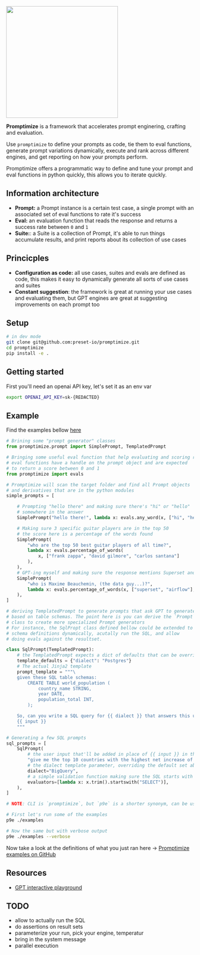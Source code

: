 <img src="https://user-images.githubusercontent.com/487433/229948453-36cbc2d1-e71f-4e87-9111-ab428bc96f4c.png" width=300/>

**Promptimize** is a framework that accelerates prompt enginering,
crafting and evaluation.

Use `promptimize` to define your prompts as code, tie them to eval functions,
generate prompt variations dynamically, execute and rank across different
engines, and get reporting on how your prompts perform.

Promptimize offers a programmatic way to define and tune your prompt and eval
functions in python quickly, this allows you to iterate quickly.

## Information architecture
* **Prompt:** a Prompt instance is a certain test case, a single prompt
  with an associated set of eval functions to rate it's success
* **Eval:** an evaluation function that reads the response and returns
  a success rate between `0` and `1`
* **Suite:**: a Suite is a collection of Prompt, it's able to run things
  accumulate results, and print reports about its collection of use cases

## Princicples
* **Configuration as code:** all use cases, suites and evals are defined as code,
  this makes it easy to dynamically generate all sorts of use cases and suites
* **Constant suggestion**: the framework is great at running your use cases
  and evaluating them, but GPT engines are great at suggesting improvements
  on each prompt too

## Setup
```bash
# in dev mode
git clone git@github.com:preset-io/promptimize.git
cd promptimize
pip install -e .
```

## Getting started

First you'll need an openai API key, let's set it as an env var
```bash
export OPENAI_API_KEY=sk-{REDACTED}
```

## Example

Find the examples bellow [here](https://github.com/preset-io/promptimize/blob/master/examples/readme_examples.py)

```python
# Brining some "prompt generator" classes
from promptimize.prompt import SimplePrompt, TemplatedPrompt

# Bringing some useful eval function that help evaluating and scoring responses
# eval functions have a handle on the prompt object and are expected
# to return a score between 0 and 1
from promptimize import evals

# Promptimize will scan the target folder and find all Prompt objects
# and derivatives that are in the python modules
simple_prompts = [

    # Prompting "hello there" and making sure there's "hi" or "hello"
    # somewhere in the answer
    SimplePrompt("hello there!", lambda x: evals.any_word(x, ["hi", "hello"])),

    # Making sure 3 specific guitar players are in the top 50
    # the score here is a percentage of the words found
    SimplePrompt(
        "who are the top 50 best guitar players of all time?",
        lambda x: evals.percentage_of_words(
            x, ["frank zappa", "david gilmore", "carlos santana"]
        ),
    ),
    # GPT-ing myself and making sure the response mentions Superset and Airflow
    SimplePrompt(
        "who is Maxime Beauchemin, (the data guy...)?",
        lambda x: evals.percentage_of_words(x, ["superset", "airflow"], case_sensitive=False),
    ),
]

# deriving TemplatedPrompt to generate prompts that ask GPT to generate SQL
# based on table schemas. The point here is you can derive the `Prompt`
# class to create more specialized Prompt generators
# For instance, the SqlPropt class defined bellow could be extended to fetch
# schema definitions dynamically, acutally run the SQL, and allow
# doing evals against the resultset.

class SqlPrompt(TemplatedPrompt):
    # the TemplatedPrompt expects a dict of defaults that can be overriden in the constructor
    template_defaults = {"dialect": "Postgres"}
    # The actual Jinja2 template
    prompt_template = """\
    given these SQL table schemas:
        CREATE TABLE world_population (
            country_name STRING,
            year DATE,
            population_total INT,
        );

    So, can you write a SQL query for {{ dialect }} that answers this user prompt:
    {{ input }}
    """

# Generating a few SQL prompts
sql_prompts = [
    SqlPrompt(
        # the user input that'll be added in place of {{ input }} in the template above
        "give me the top 10 countries with the highest net increase of population over the past 25 years?",
        # the dialect template parameter, overriding the default set above
        dialect="BigQuery",
        # a simple validation function making sure the SQL starts with SELECT
        evaluators=[lambda x: x.trim().startswith("SELECT")],
    ),
]

```

```bash
# NOTE: CLI is `promptimize`, but `p9e` is a shorter synonym, can be used interchangibly

# First let's run some of the examples
p9e ./examples

# Now the same but with verbose output
p9e ./examples --verbose

```

Now take a look at the definitions of what you just ran here ->
[Promptimize examples on GitHub](https://github.com/preset-io/promptimize/tree/master/examples)

## Resources
* [GPT interactive playground](https://platform.openai.com/playground/p/default-adv-tweet-classifier)

## TODO
* allow to actually run the SQL
* do assertions on result sets
* parameterize your run, pick your engine, temperatur
* bring in the system message
* parallel execution

